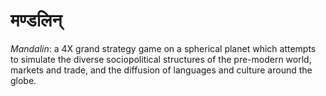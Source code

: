 ﻿# मण्डलिन्
 *Mandalin*: a 4X grand strategy game on a spherical planet which attempts to simulate the diverse sociopolitical structures
 of the pre-modern world, markets and trade, and the diffusion of languages and culture around the globe.
